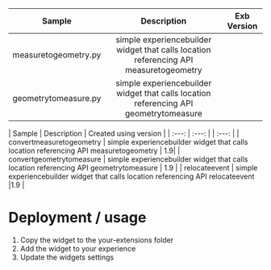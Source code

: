 | Sample  | Description    | Exb Version
| :---:   | :---: | :---: |
| measuretogeometry.py | simple experiencebuilder widget that calls location referencing API measuretogeometry   |
| geometrytomeasure.py | simple experiencebuilder widget that calls location referencing API geometrytomeasure   |


| Sample  | Description    | Created using version | 
| :---:   | :---: | | :---: |
| convertmeasuretogeometry | simple experiencebuilder widget that calls location referencing API measuretogeometry | 1.9|
| convertgeometrytomeasure | simple experiencebuilder widget that calls location referencing API geometrytomeasure | 1.9 |
| relocateevent | simple experiencebuilder widget that calls location referencing API relocateevent |1.9 |

# Deployment / usage
1. Copy the widget to the your-extensions folder
2. Add the widget to your experience
3. Update the widgets settings
